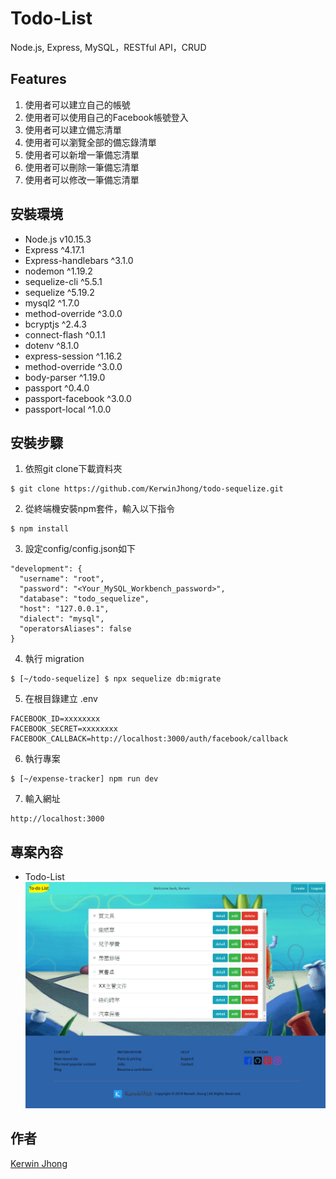 # Todo-List

Node.js, Express, MySQL，RESTful API，CRUD

## Features
1.  使用者可以建立自己的帳號
2.  使用者可以使用自己的Facebook帳號登入
3.  使用者可以建立備忘清單
4.  使用者可以瀏覽全部的備忘錄清單
5.  使用者可以新增一筆備忘清單
6.  使用者可以刪除一筆備忘清單
7.  使用者可以修改一筆備忘清單

## 安裝環境

+ Node.js v10.15.3
+ Express ^4.17.1
+ Express-handlebars ^3.1.0
+ nodemon ^1.19.2
+ sequelize-cli ^5.5.1
+ sequelize ^5.19.2
+ mysql2 ^1.7.0
+ method-override ^3.0.0
+ bcryptjs ^2.4.3
+ connect-flash ^0.1.1
+ dotenv ^8.1.0
+ express-session ^1.16.2
+ method-override ^3.0.0
+ body-parser ^1.19.0
+ passport ^0.4.0
+ passport-facebook ^3.0.0
+ passport-local ^1.0.0

## 安裝步驟
1. 依照git clone下載資料夾
```
$ git clone https://github.com/KerwinJhong/todo-sequelize.git
```
2. 從終端機安裝npm套件，輸入以下指令
```
$ npm install
```
3. 設定config/config.json如下
```
"development": {
  "username": "root",
  "password": "<Your_MySQL_Workbench_password>",
  "database": "todo_sequelize",
  "host": "127.0.0.1",
  "dialect": "mysql",
  "operatorsAliases": false
}
```
4. 執行 migration
```
$ [~/todo-sequelize] $ npx sequelize db:migrate
```
5. 在根目錄建立 .env
```
FACEBOOK_ID=xxxxxxxx
FACEBOOK_SECRET=xxxxxxxx
FACEBOOK_CALLBACK=http://localhost:3000/auth/facebook/callback
```
6. 執行專案
```
$ [~/expense-tracker] npm run dev
```
7. 輸入網址
```
http://localhost:3000
```

## 專案內容
+ Todo-List
![image](https://github.com/KerwinJhong/todo-sequelize/blob/master/KerwinWeb.png)

## 作者
[Kerwin Jhong](https://github.com/KerwinJhong)

